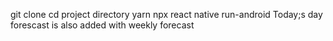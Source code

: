 git clone 
cd project directory
yarn
npx react native run-android
Today;s day forescast is also added with weekly forecast
